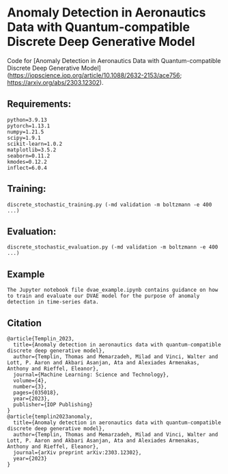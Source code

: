 # Anomaly Detection in Aeronautics Data with Quantum-compatible Discrete Deep Generative Model


Code for [Anomaly Detection in Aeronautics Data with Quantum-compatible Discrete Deep Generative Model] (https://iopscience.iop.org/article/10.1088/2632-2153/ace756; https://arxiv.org/abs/2303.12302).


## Requirements:
```
python=3.9.13
pytorch=1.13.1
numpy=1.21.5
scipy=1.9.1
scikit-learn=1.0.2
matplotlib=3.5.2
seaborn=0.11.2
kmodes=0.12.2
inflect=6.0.4
```


## Training:
```
discrete_stochastic_training.py (-md validation -m boltzmann -e 400 ...)
```


## Evaluation:
```
discrete_stochastic_evaluation.py (-md validation -m boltzmann -e 400 ...)
```


## Example
```
The Jupyter notebook file dvae_example.ipynb contains guidance on how to train and evaluate our DVAE model for the purpose of anomaly detection in time-series data.
```


## Citation
```
@article{Templin_2023,
  title={Anomaly detection in aeronautics data with quantum-compatible discrete deep generative model},
  author={Templin, Thomas and Memarzadeh, Milad and Vinci, Walter and Lott, P. Aaron and Akbari Asanjan, Ata and Alexiades Armenakas, Anthony and Rieffel, Eleanor},
  journal={Machine Learning: Science and Technology},
  volume={4},
  number={3},
  pages={035018},
  year={2023},
  publisher={IOP Publishing}
}
@article{templin2023anomaly,
  title={Anomaly detection in aeronautics data with quantum-compatible discrete deep generative model},
  author={Templin, Thomas and Memarzadeh, Milad and Vinci, Walter and Lott, P. Aaron and Akbari Asanjan, Ata and Alexiades Armenakas, Anthony and Rieffel, Eleanor},
  journal={arXiv preprint arXiv:2303.12302},
  year={2023}
}
```
